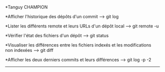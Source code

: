 *Tanguy CHAMPION

*Afficher l'historique des dépôts d'un commit --> git log

*Lister les différents remote et leurs URLs d'un dépôt local --> git remote -u

*Vérifier l'état des fichiers d'un dépôt --> git status

*Visualiser les différences entre les fichiers indexés et les modifications non indexées --> git diff

*Afficher les deux derniers commits et leurs différences --> git log -p -2

*****
